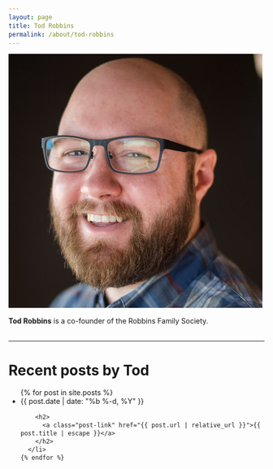 ```yaml
---
layout: page
title: Tod Robbins
permalink: /about/tod-robbins
---
```


<img class="avatar" src="/assets/images/tod-robbins.jpg" alt="{{ page.author }}"/>

**Tod Robbins** is a co-founder of the Robbins Family Society.
<br><br>
<hr>
<h1 class="page-heading">Recent posts by Tod</h1>
  <ul class="post-list">
    {% for post in site.posts %}
      <li>
        <span class="post-meta">{{ post.date | date: "%b %-d, %Y" }}</span>

        <h2>
          <a class="post-link" href="{{ post.url | relative_url }}">{{ post.title | escape }}</a>
        </h2>
      </li>
    {% endfor %}
  </ul>